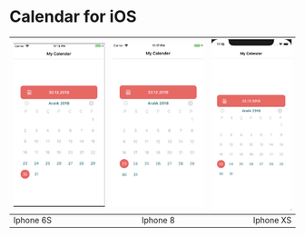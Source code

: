# Calendar for iOS

| ![alt text](Iphone6S.png "Logo Title Text 1")        | ![alt text](Iphone8.png "Logo Title Text 1")           | ![alt text](IphoneXS.png "Logo Title Text 1")  |
| ------------- |:-------------:| -----:|
| Iphone 6S      | Iphone 8 | Iphone XS |
